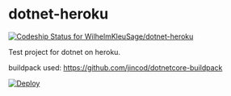 # dotnet-heroku
[ ![Codeship Status for WilhelmKleuSage/dotnet-heroku](https://app.codeship.com/projects/3fe67d80-662d-0135-5ce9-7a3b42ba5ce2/status?branch=master)](https://app.codeship.com/projects/240853)

Test project for dotnet on heroku.

buildpack used: https://github.com/jincod/dotnetcore-buildpack

[![Deploy](https://www.herokucdn.com/deploy/button.svg)](https://heroku.com/deploy?template=https://github.com/WilhelmKleuSage/dotnet-heroku)

